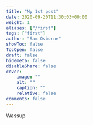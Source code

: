 ```yaml
---
title: "My 1st post"
date: 2020-09-20T11:30:03+00:00
weight: 1
aliases: ["/first"]
tags: ["first"]
author: "Sam Osborne"
showToc: false
TocOpen: false
draft: false
hidemeta: false
disableShare: false
cover:
    image: ""
    alt: ""
    caption: ""
    relative: false
comments: false
---
```


Wassup